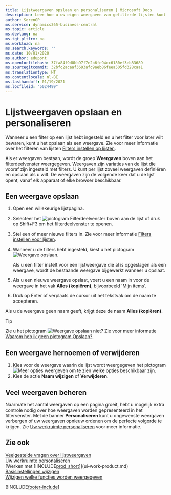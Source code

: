 ```yaml
---
title: Lijstweergaven opslaan en personaliseren | Microsoft Docs
description: Leer hoe u uw eigen weergaven van gefilterde lijsten kunt maken.
author: SorenGP
ms.service: dynamics365-business-central
ms.topic: article
ms.devlang: na
ms.tgt_pltfrm: na
ms.workload: na
ms.search.keywords: ''
ms.date: 10/01/2020
ms.author: edupont
ms.openlocfilehash: 37fa84f9d0bb97f7e2b6fe94cc6180ef3eb83689
ms.sourcegitcommit: 32bfc2acaaf3693afc9aeb86feea505fd328caa1
ms.translationtype: HT
ms.contentlocale: nl-BE
ms.lasthandoff: 01/19/2021
ms.locfileid: "5024499"
---
```

# <a name="save-and-personalize-list-views"></a>Lijstweergaven opslaan en personaliseren
Wanneer u een filter op een lijst hebt ingesteld en u het filter voor later wilt bewaren, kunt u het opslaan als een weergave. Zie voor meer informatie over het filteren van lijsten [Filters instellen op lijsten](ui-enter-criteria-filters.md#setting-filters-on-lists).

Als er weergaven bestaan, wordt de groep **Weergaven** boven aan het filterdeelvenster weergegeven. Weergaven zijn variaties van de lijst die vooraf zijn ingesteld met filters. U kunt per lijst zoveel weergaven definiëren en opslaan als u wilt. De weergaven zijn de volgende keer dat u de lijst opent, vanaf elk apparaat of elke browser beschikbaar.

## <a name="to-save-a-view"></a>Een weergave opslaan
1. Open een willekeurige lijstpagina.
2. Selecteer het ![pictogram Filterdeelvenster](media/open-filter-pane-icon.png "Pictogram Filterdeelvenster") boven aan de lijst of druk op Shift+F3 om het filterdeelvenster te openen.
3. Stel een of meer nieuwe filters in. Zie voor meer informatie [Filters instellen voor lijsten](ui-enter-criteria-filters.md#setting-filters-on-lists).
4. Wanneer u de filters hebt ingesteld, kiest u het pictogram ![Weergave opslaan](media/save_view_icon.png "Weergave opslaan").

    Als u een filter instelt voor een lijstweergave die al is opgeslagen als een weergave, wordt de bestaande weergave bijgewerkt wanneer u opslaat.
5. Als u een nieuwe weergave opslaat, voert u een naam in voor de weergave in het vak **Alles (kopiëren)**, bijvoorbeeld 'Mijn items'.
6. Druk op Enter of verplaats de cursor uit het tekstvak om de naam te accepteren.

Als u de weergave geen naam geeft, krijgt deze de naam **Alles (kopiëren)**.

> [!TIP]
> Zie u het pictogram ![Weergave opslaan](media/save_view_icon.png "Weergave opslaan") niet? Zie voor meer informatie [Waarom heb ik geen pictogram Opslaan?](ui-views-faq.md#save).

## <a name="to-rename-or-remove-a-view"></a>Een weergave hernoemen of verwijderen
1. Kies voor de weergave waarin de lijst wordt weergegeven het pictogram ![Meer opties weergeven](media/show-more-options-icon.png "Meer opties weergeven") om te zien welke opties beschikbaar zijn.
2. Kies de actie **Naam wijzigen** of **Verwijderen**.

## <a name="managing-many-views"></a>Veel weergaven beheren
Naarmate het aantal weergaven op een pagina groeit, hebt u mogelijk extra controle nodig over hoe weergaven worden gepresenteerd in het filtervenster. Met de banner **Personaliseren** kunt u ongewenste weergaven verbergen of uw weergaven opnieuw ordenen om de perfecte volgorde te krijgen. Zie [Uw werkruimte personaliseren](ui-personalization-user.md) voor meer informatie.

## <a name="see-also"></a>Zie ook
[Veelgestelde vragen over lijstweergaven](ui-views-faq.md)  
[Uw werkruimte personaliseren](ui-personalization-user.md)    
[Werken met [!INCLUDE[prod_short](includes/prod_short.md)]](ui-work-product.md)    
[Basisinstellingen wijzigen](ui-change-basic-settings.md)  
[Wijzigen welke functies worden weergegeven](ui-experiences.md)  


[!INCLUDE[footer-include](includes/footer-banner.md)]